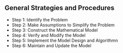 ## General Strategies and Procedures
* Step 1: Identify the Problem
* Step 2: Make Assumptions to Simplify the Problem
* Step 3: Construct the Mathematical Model
* Step 4: Verify and Modify the Model
* Step 5: Implement the Model Design and Algorithmn
* Step 6: Maintain and Update the Model